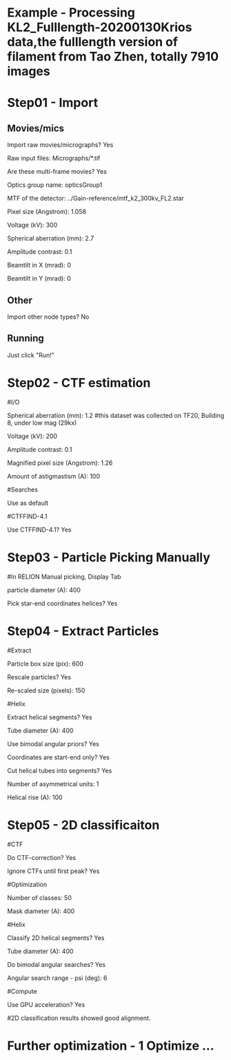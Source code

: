 # Example - Processing KL2_Fulllength-20200130Krios data,the fulllength version of filament from Tao Zhen, totally 7910 images

# Step01 - Import 

## Movies/mics

Import raw movies/micrographs? Yes

Raw input files: Micrographs/*.tif

Are these multi-frame movies? Yes

Optics group name: opticsGroup1

MTF of the detector: ../Gain-reference/mtf_k2_300kv_FL2.star

Pixel size (Angstrom): 1.058

Voltage (kV): 300

Spherical aberration (mm): 2.7

Amplitude contrast: 0.1

Beamtilt in X (mrad): 0

Beamtilt in Y (mrad): 0

## Other

Import other node types? No

## Running

Just click "Run!"




# Step02 - CTF estimation

#I/O

Spherical aberration (mm): 1.2 #this dataset was collected on TF20, Building 8, under low mag (29kx)

Voltage (kV): 200

Amplitude contrast: 0.1

Magnified pixel size (Angstrom): 1.26

Amount of astigmastism (A): 100

#Searches

Use as default

#CTFFIND-4.1

Use CTFFIND-4.1? Yes

# Step03 - Particle Picking Manually

#In RELION Manual picking, Display Tab

particle diameter (A): 400

Pick star-end coordinates helices? Yes


# Step04 - Extract Particles

#Extract

Particle box size (pix): 600

Rescale particles? Yes

Re-scaled size (pixels): 150

#Helix

Extract helical segments? Yes

Tube diameter (A): 400

Use bimodal angular priors? Yes

Coordinates are start-end only? Yes

Cut helical tubes into segments? Yes

Number of asymmetrical units: 1

Helical rise (A): 100

# Step05 - 2D classificaiton

#CTF

Do CTF-correction? Yes

Ignore CTFs until first peak? Yes

#Optimization

Number of classes: 50

Mask diameter (A): 400

#Helix

Classify 2D helical segments? Yes

Tube diameter (A): 400

Do bimodal angular searches? Yes

Angular search range - psi (deg): 6

#Compute

Use GPU acceleration? Yes


#2D classification results showed good alignment.

# Further optimization - 1 Optimize ...




